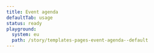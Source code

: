 ```yaml
---
title: Event agenda
defaultTab: usage
status: ready
playground:
  system: eu
  path: /story/templates-pages-event-agenda--default
---
```

